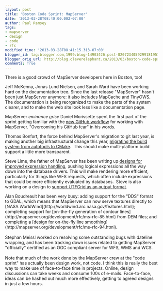 ```yaml
---
layout: post
title: 'Boston Code Sprint: MapServer'
date: '2013-03-28T08:40:00.002-07:00'
author: Paul Ramsey
tags:
- mapserver
- design
- code
- rfc
modified_time: '2013-03-28T08:41:15.313-07:00'
blogger_id: tag:blogger.com,1999:blog-14903426.post-8207234059299181951
blogger_orig_url: http://blog.cleverelephant.ca/2013/03/boston-code-sprint-mapserver.html
comments: True
---
```


There is a good crowd of MapServer developers here in Boston, too!

Jeff McKenna,&nbsp;Jonas Lund Nielsen, and Sarah Ward have been working hard on the documentation tree. Since the last release "MapServer" hasn't been just MapServer anymore: it also includes MapCache and TinyOWS. The documentation is being reorganized to make the parts of the system clearer, and to make the web site look less like a documentation page.

MapServer *eminance grise* Daniel Morissette spent the first part of the sprint getting familiar with the [new GitHub workflow](https://github.com/mapserver) for working with MapServer. "Overcoming his GitHub fear" in his words.

Thomas Bonfort, the force behind MapServer's migration to git last year, is making another big infrastructural change this year, [migrating the build system from autotools to CMake](http://mapserver.org/development/rfc/ms-rfc-92.html). &nbsp;This should make multi-platform build support a little more transparent.

Steve Lime, the father of MapServer has been writing up [designs for improved expression handling](http://mapserver.org/development/rfc/ms-rfc-91.html), pushing logical expressions all the way down into the database drivers. This will make rendering more efficient, particularly for things like WFS requests, which often include expressions that could be more efficiently evaluated by databases. &nbsp;Steve is also working on a design to [support UTFGrid as an output format](http://mapserver.org/development/rfc/ms-rfc-93.html).

<div style="margin-bottom: 0px; margin-left: 0px; margin-right: 0px; margin-top: 0px;">Alan Boudreault has been very busy: adding support for the "DDS" format to GDAL, which means that MapServer can now serve textures directly to [NASA WorldWind](http://worldwind.arc.nasa.gov/features.html); completing support for [on-the-fly generation of contour lines](http://mapserver.org/development/rfc/ms-rfc-85.html) from DEM files; and completing a [design for on-the-fly line smoothing](http://mapserver.org/development/rfc/ms-rfc-94.html).</div><div style="margin-bottom: 0px; margin-left: 0px; margin-right: 0px; margin-top: 0px;"><br /></div><div style="margin-bottom: 0px; margin-left: 0px; margin-right: 0px; margin-top: 0px;">Stephan Meissl worked on resolving some outstanding bugs with dateline wrapping, and has been tracking down issues related to getting MapServer "officially" certified as an OGC compliant server for WFS, WMS and WCS.</div><div style="margin-bottom: 0px; margin-left: 0px; margin-right: 0px; margin-top: 0px;"><br /></div><div style="margin-bottom: 0px; margin-left: 0px; margin-right: 0px; margin-top: 0px;">Note that much of the work done by the MapServer crew at the "code sprint" has actually been design work, not code. I think this is really the best way to make use of face-to-face time in projects. Online, design discussions can take weeks and consume 100s of e-mails. Face-to-face, ideas can be hashed out much more effectively, getting to agreed designs in just a few hours.</div><div style="margin-bottom: 0px; margin-left: 0px; margin-right: 0px; margin-top: 0px;"><br /></div>